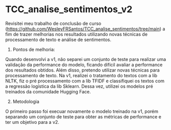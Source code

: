 # TCC_analise_sentimentos_v2
Revisitei meu trabalho de conclusão de curso (https://github.com/WesleyFRSantos/TCC_analise_sentimentos/tree/main) a fim de trazer melhorias nos resultados utilizando novas técnicas de processamento de texto e análise de sentimentos.

1) Pontos de melhoria:
   
Quando desenvolvi a v1, não separei um conjunto de teste para realizar uma validação da performance do modelo, ficando difícil avaliar a performance dos resultados obtidos. Além disso, pretendo utilizar novas técnicas para processamento de texto. Na v1, realizei o tratamento do textos com a lib NLTK, fiz o pré processamento com a lib TFIDF e classifiquei os textos com a regressão logística da lib Sklearn. Dessa vez, utilizei os modelos pré treinados da comunidade Hugging Face.

2) Metodologia

O primeiro passo foi execuar novamente o modelo treinado na v1, porém separando um conjunto de teste para obter as métricas de performance e ter um objetivo para a v2.
